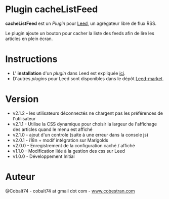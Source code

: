 Plugin cacheListFeed
====================

**cacheListFeed** est un _Plugin_ pour [Leed](http://projet.idleman.fr/leed), un agrégateur libre de flux RSS.

Le plugin ajoute un bouton pour cacher la liste des feeds afin de lire les articles en plein écran.

Instructions
============

* L' **installation** d'un _plugin_ dans Leed est expliquée [ici](http://projet.idleman.fr/leed/?page=Plugins).
* D'autres _plugins_ pour Leed sont disponibles dans le dépôt [Leed-market](https://github.com/ldleman/Leed-market).

Version
=======

* v2.1.2  -  les utilisateurs déconnectés ne chargent pas les préférences de l'utilisateur
* v2.1.1  -  Utilise la CSS dynamique pour choisir la largeur de l'affichage des articles quand le menu est affiché
* v2.1.0  -  ajout d'un controle (suite à une erreur dans la console js)
* v2.0.1  -  i18n + modif intégration sur Marigolds
* v2.0.0  -  Enregistrement de la configuration caché / affiché
* v1.1.0  -  Modification liée à la gestion des css sur Leed
* v1.0.0  -  Développement Initial

Auteur
=======
@Cobalt74 - cobalt74 at gmail dot com - www.cobestran.com